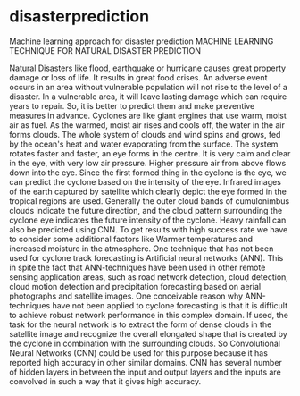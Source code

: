 # disasterprediction
Machine learning approach for disaster prediction 
MACHINE LEARNING TECHNIQUE FOR NATURAL DISASTER PREDICTION

Natural Disasters like flood, earthquake or hurricane causes great property damage or loss of life. It results in great food crises. An adverse event occurs in an area without vulnerable population will not rise to the level of a disaster. In a vulnerable area, it will leave lasting damage which can require years to repair. So, it is better to predict them and make preventive measures in advance.
Cyclones are like giant engines that use warm, moist air as fuel. As the warmed, moist air rises and cools off, the water in the air forms clouds. The whole system of clouds and wind spins and grows, fed by the ocean's heat and water evaporating from the surface. The system rotates faster and faster, an eye forms in the centre. It is very calm and clear in the eye, with very low air pressure. Higher pressure air from above flows down into the eye.
	Since the first formed thing in the cyclone is the eye, we can predict the cyclone based on the intensity of the eye. Infrared images of the earth captured by satellite which clearly depict the eye formed in the tropical regions are used. Generally the outer cloud bands of cumulonimbus clouds indicate the future direction, and the cloud pattern surrounding the cyclone eye indicates the future intensity of the cyclone.
	 Heavy rainfall can also be predicted using CNN. To get results with high success rate we have to consider some additional factors like Warmer temperatures and increased moisture in the atmosphere.
One technique that has not been used for cyclone track forecasting is Artificial neural networks (ANN). This in spite the fact that ANN-techniques have been used in other remote sensing application areas, such as road network detection, cloud detection, cloud motion detection and precipitation forecasting based on aerial photographs and satellite images. One conceivable reason why ANN-techniques have not been applied to cyclone forecasting is that it is difficult to achieve robust network performance in this complex domain. If used, the task for the neural network is to extract the form of dense clouds in the satellite image and recognize the overall elongated shape that is created by the cyclone in combination with the surrounding clouds.
So Convolutional Neural Networks (CNN) could be used for this purpose because it has reported high accuracy in other similar domains. CNN has several number of hidden layers in between the input and output layers and the inputs are convolved in such a way that it gives high accuracy.
	
	
	
